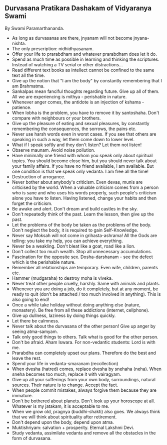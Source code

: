 Durvasana Pratikara Dashakam of Vidyaranya Swami
------------------------------------------------
By Swami Paramarthananda.

- As long as durvasanas are there, jnyanam will not become jnyana-nishta.
- The only prescription: nidhidhyasanam.
- Offer your life to prarabdham and whatever prarabdham does let it do.
- Spend as much time as possible in learning and thinking the scriptures. 
  Instead of watching a TV serial or other distractions...
- Read different text books as intellect cannot be confined to the same text 
  all the time.
- Give up the notion that "I am the body" by constantly remembering that I am
  Brahmatma.
- Sankalpas mean fanciful thoughts regarding future. Give up all of them. All
  we are experiencing is mithya - perishable in nature.
- Whenever anger comes, the antidote is an injection of kshama - patience.
- When lobha is the problem, you have to remove it by santoshaha.
  Don't compare with neighbours or your brothers.
- Give up the pleasure of eating and sexual pleasures, by constantly
  remembering the consequences, the sorrows, the pains etc.
- Never use harsh words even in worst cases. If you see that others are speaking
  in such a way, let them come down to lower level.
- What if I speak softly and they don't listen? Let them not listen!
- Observe maunam. Avoid noise pollution.
- Have minimally one friend with whom you speak only about spiritual topics.
  You should become close him, but you should never talk about your family
  affairs. If you have no friend available, I am available. But one condition 
  is that we speak only vedanta. I am free all the time!
- Destruction of arrogance.
- Never bother about anybody's criticism. Even devas, munis are criticised by 
  the world. When a valuable criticism comes from a person who is sane and who
  uses his words properly, such people's criticism alone you have to listen. 
  Having listened, change your habits and then forget the criticism.
- Be awake and alert. Don't dream and build castles in the sky.
- Don't repeatedly think of the past. Learn the lesson, then give up the past.
- Let the problems of the body be taken as the problems of the body. 
  Don't neglect the body, it is required to gain Self-Knowledge.
- Never say Moksah will not come in grihasta-ashrama! All the Gods are telling:
  you take my help, you can achieve everything.
- Never be a weakling. Don't bleat like a goat, road like a lion. 
- Don't collect too much wealth.
  Stop all unnecessary accumulations.
- Fascination for the opposite sex. Dosha-darshanam - see the defect which is
  the perishable nature.
- Remember all relationships are temporary. Even wife, children, parents etc.
- Hammer (mudgaraha) to destroy moha is viveka. 
- Never treat other people cruelly, harshly. Same with animals and plants.
- Whenever you are doing a job, do it completely, but at any moment, be ready 
  to quit (don't be attached / too much involved in anything). This is 
  also going to end!
- Once a while take holiday without doing anything else (nature, monastery).
  Be free from all these addictions (internet, cellphone).
- Give up dullness, laziness by doing things quickly.
- Let there be calmness.
- Never talk about the durvasana of the other person! Give up anger by seeing 
  atma-samyam.
- Talk only good things to others. Talk what is good for the other person.
- Don't be afraid. Aham Iswara. For non-vedantic students: Lord is with me.
- Prarabdha can completely upset our plans. Therefore do the best and leave 
  the rest.
- Spend your life in vedanta-smaranam (recollection)
- When dvesha (hatred) comes, replace dvesha by snehaha (neha). When sneha
  becomes too much, replace it with vairagyam.
- Give up all your sufferings from your own body, surroundings, natural sources. 
  Their nature is to change. Accept the fact.
- When people commit mistakes, always forgive them because they are immature.
- Don't be bothered about planets. Don't look up your horoscope at all. 
  Whatever is my jatakam, it is acceptable to me.
- When we grow old, pragnya (buddhi-shakti) also goes. We always think that
  we will think about spirituality after retirement.
- Don't depend upon the body, depend upon atma.
- Muktishriyam: salvation + prosperity. Eternal Lakshmi Devi.
- Study vedanta, assimilate vedanta and remove all the obstacles in the form of 
  durvasana.
